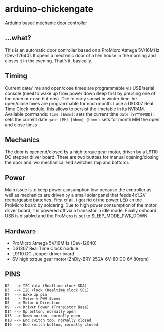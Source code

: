 # arduino-chickengate
Arduino based mechanic door controller

## ...what?
This is an automatic door controller based on a ProMicro Atmega 5V/16MHz (Dev-12640). It opens a mechanic door of a hen house in the morning and closes it in the evening. That's it, basically. 

## Timing
Current date/time and open/close times are programmable via USB/serial console (need to wake up from power down sleep first by pressing one of the open or close buttons). Due to early sunset in winter time the open/close times are programmable for each month. I use a DS1307 Real Time Clock module, this allows to persist the timetable in its NVRAM.
Available commands:
`time [hhmm]`: sets the current time
`date [YYYYMMDD]`: sets the current date
`gate [MM] [hhmm] [hhmm]`: sets for month MM the open and close times

## Mechanics
The door is openend/closed by a high torque gear motor, driven by a L9110 DC stepper driver board. There are two buttons for manual opening/closing the door and two mechanical end switches (top and bottom).

## Power
Main issue is to keep power consumption low, because the controller as well as mechanics are driven by a small solar panel that feeds 4x1.2V rechargeable batteries. First of all, I got rid of the power LED on the ProMicro board by soldering. Due to high power consumption of the motor driver board, it is powered off via a transistor in idle mode. Finally onboard USB is disabled and the ProMicro is set to SLEEP_MODE_PWR_DOWN.

## Hardware
- ProMicro Atmega 5V/16MHz (Dev-12640)
- DS1307 Real Time Clock module
- L9110 DC stepper driver board
- 6V high torque gear motor (ZnDiy-BRY 25GA-6V-80 DC 6V 80rpm)

## PINS
```
D2  --> I2C data (Realtime clock SDA)
D3  --> I2C clock (Realtime clock SCL)
D7  --> Wake up pin
D6  --> Motor A PWM Speed
D5  --> Motor A Direction
D9  --> Driver Power (Transistor Base)
D14 --> Up button, normally open
D15 --> Down button, normally open
D10 --> End switch top, normally closed
D16 --> End switch bottom, normally closed
```

